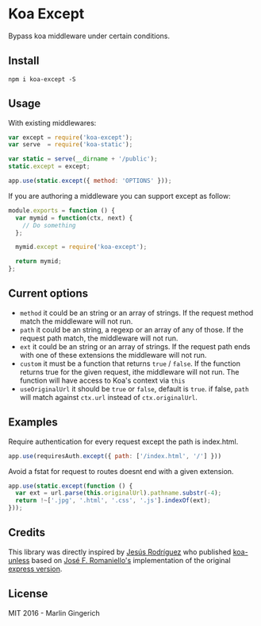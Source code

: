 # Koa Except

Bypass koa middleware under certain conditions.

## Install

	npm i koa-except -S

## Usage

With existing middlewares:

```javascript
var except = require('koa-except');
var serve  = require('koa-static');

var static = serve(__dirname + '/public');
static.except = except;

app.use(static.except({ method: 'OPTIONS' }));
```

If you are authoring a middleware you can support except as follow:

```javascript
module.exports = function () {
  var mymid = function(ctx, next) {
	// Do something
  };

  mymid.except = require('koa-except');

  return mymid;
};
```

## Current options

-  `method` it could be an string or an array of strings. If the request method match the middleware will not run.
-  `path` it could be an string, a regexp or an array of any of those. If the request path match, the middleware will not run.
-  `ext` it could be an string or an array of strings. If the request path ends with one of these extensions the middleware will not run.
-  `custom` it must be a function that returns `true` / `false`. If the function returns true for the given request, ithe middleware will not run. The function will have access to Koa's context via `this`
-  `useOriginalUrl` it should be `true` or `false`, default is `true`. if false, `path` will match against `ctx.url` instead of `ctx.originalUrl`.


## Examples

Require authentication for every request except the path is index.html.

```javascript
app.use(requiresAuth.except({ path: ['/index.html', '/'] }))
```

Avoid a fstat for request to routes doesnt end with a given extension.

```javascript
app.use(static.except(function () {
  var ext = url.parse(this.originalUrl).pathname.substr(-4);
  return !~['.jpg', '.html', '.css', '.js'].indexOf(ext);
}));
```

## Credits

This library was directly inspired by [Jesús Rodríguez](https://github.com/Foxandxss) who published [koa-unless](https://github.com/Foxandxss/koa-unless) based on [José F. Romaniello's](https://github.com/jfromaniello) implementation of the original [express version](https://github.com/jfromaniello/express-except).

## License

MIT 2016 - Marlin Gingerich
